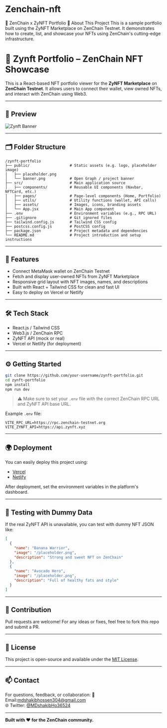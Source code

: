 # Zenchain-nft
🧩 ZenChain x ZyNFT Portfolio 🚀 About This Project This is a sample portfolio built using the ZyNFT Marketplace on ZenChain Testnet. It demonstrates how to create, list, and showcase your NFTs using ZenChain's cutting-edge infrastructure.
# 🧩 Zynft Portfolio – ZenChain NFT Showcase

This is a React-based NFT portfolio viewer for the **ZyNFT Marketplace** on **ZenChain Testnet**. 
It allows users to connect their wallet, view owned NFTs, and interact with ZenChain using Web3.

---

## 📸 Preview
![Zynft Banner](public/banner.png)

---

## 🗂️ Folder Structure
```
/zynft-portfolio
├── public/                  # Static assets (e.g. logo, placeholder image)
│   ├── placeholder.png
│   └── banner.png           # Open Graph / project banner
├── src/                     # Main application source
│   ├── components/          # Reusable UI components (Navbar, NFTCard, etc.)
│   ├── pages/               # Page-level components (Home, Portfolio)
│   ├── utils/               # Utility functions (wallet, API calls)
│   ├── assets/              # Images, icons, branding assets
│   └── App.jsx              # Main App component
├── .env                     # Environment variables (e.g., RPC URL)
├── .gitignore               # Git ignored files
├── tailwind.config.js       # Tailwind CSS config
├── postcss.config.js        # PostCSS config
├── package.json             # Project metadata and dependencies
└── README.md                # Project introduction and setup instructions
```

---

## 🚀 Features
- Connect MetaMask wallet on ZenChain Testnet
- Fetch and display user-owned NFTs from ZyNFT Marketplace
- Responsive grid layout with NFT images, names, and descriptions
- Built with React + Tailwind CSS for clean and fast UI
- Easy to deploy on Vercel or Netlify

---

## 🛠 Tech Stack
- React.js / Tailwind CSS
- Web3.js / ZenChain RPC
- ZyNFT API (mock or real)
- Vercel or Netlify (for deployment)

---

## ⚙️ Getting Started
```bash
git clone https://github.com/your-username/zynft-portfolio.git
cd zynft-portfolio
npm install
npm run dev
```

> ⚠️ Make sure to set your `.env` file with the correct ZenChain RPC URL and ZyNFT API base URL.

Example `.env` file:
```env
VITE_RPC_URL=https://rpc.zenchain-testnet.org
VITE_ZYNFT_API=https://api.zynft.xyz
```

---

## 🌍 Deployment
You can easily deploy this project using:
- [Vercel](https://vercel.com/)
- [Netlify](https://netlify.com/)

After deployment, set the environment variables in the platform's dashboard.

---

## 🧪 Testing with Dummy Data
If the real ZyNFT API is unavailable, you can test with dummy NFT JSON like:
```json
[
  {
    "name": "Banana Warrior",
    "image": "/placeholder.png",
    "description": "Strong and sweet NFT on ZenChain"
  },
  {
    "name": "Avocado Hero",
    "image": "/placeholder.png",
    "description": "Full of healthy fats and style"
  }
]
```

---

## 🤝 Contribution
Pull requests are welcome! For any ideas or fixes, feel free to fork this repo and submit a PR.

---

## 📜 License
This project is open-source and available under the [MIT License](LICENSE).

---

## 📫 Contact
For questions, feedback, or collaboration:
📩 Email:mdshakibhossen304@gmail.com  
🌐 Twitter: [@MDshakibHo36524](https://twitter.com/MDShakibHo36524)

---

**Built with ❤️ for the ZenChain community.**
